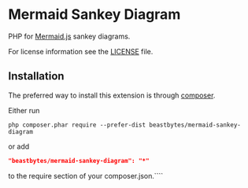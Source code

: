 # Mermaid Sankey Diagram
PHP for [Mermaid.js](https://mermaid.js.org/) sankey diagrams.

For license information see the [LICENSE](LICENSE.md) file.

## Installation

The preferred way to install this extension is through [composer](http://getcomposer.org/download/).

Either run

```
php composer.phar require --prefer-dist beastbytes/mermaid-sankey-diagram
```

or add

```json
"beastbytes/mermaid-sankey-diagram": "*"
```

to the require section of your composer.json.````

